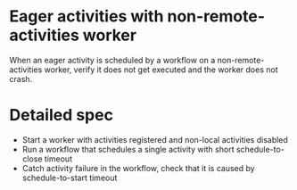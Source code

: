 # Eager activities with non-remote-activities worker

When an eager activity is scheduled by a workflow on a non-remote-activities worker, verify it does not get executed and the worker does not crash.

# Detailed spec

- Start a worker with activities registered and non-local activities disabled
- Run a workflow that schedules a single activity with short schedule-to-close timeout
- Catch activity failure in the workflow, check that it is caused by schedule-to-start timeout
